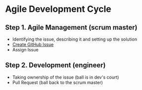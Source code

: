 # Agile Development Cycle

## Step 1. Agile Management (scrum master)

-   Identifying the issue, describing it and setting up the solution
-   [Create GitHub Issue](https://github.com/listingslab-software/listingslab/issues/new/choose)
-   Assign Issue

## Step 2. Development (engineer)

-   Taking ownership of the issue (ball is in dev's court)
-   Pull Request (ball back to the scrum master)
